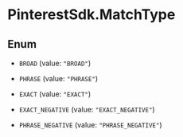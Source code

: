 # PinterestSdk.MatchType

## Enum


* `BROAD` (value: `"BROAD"`)

* `PHRASE` (value: `"PHRASE"`)

* `EXACT` (value: `"EXACT"`)

* `EXACT_NEGATIVE` (value: `"EXACT_NEGATIVE"`)

* `PHRASE_NEGATIVE` (value: `"PHRASE_NEGATIVE"`)


